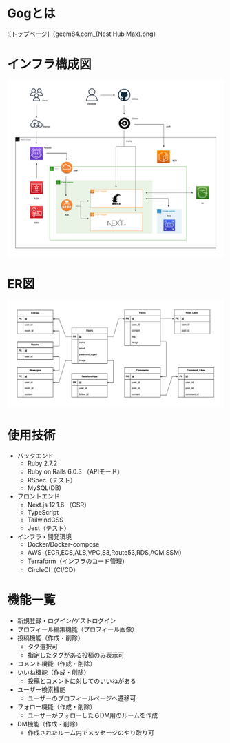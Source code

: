 # Gogとは
![トップページ]（geem84.com_(Nest Hub Max).png）
# インフラ構成図
![インフラ構成図](./infra.drawio.png)

# ER図
![ER図](./er.drawio.png)

# 使用技術
* バックエンド  
  * Ruby 2.7.2
  * Ruby on Rails 6.0.3 （APIモード）
  * RSpec（テスト）
  * MySQL(DB)
* フロントエンド 
  * Next.js 12.1.6 （CSR）
  * TypeScript 
  * TailwindCSS
  * Jest（テスト）
* インフラ・開発環境  
  * Docker/Docker-compose
  * AWS（ECR,ECS,ALB,VPC,S3,Route53,RDS,ACM,SSM）
  * Terraform（インフラのコード管理）
  * CircleCI（CI/CD）

# 機能一覧
* 新規登録・ログイン/ゲストログイン
* プロフィール編集機能（プロフィール画像）
* 投稿機能（作成・削除）
  * タグ選択可
  * 指定したタグがある投稿のみ表示可
* コメント機能（作成・削除）
* いいね機能（作成・削除）
  * 投稿とコメントに対してのいいねがある
* ユーザー検索機能
  * ユーザーのプロフィールページへ遷移可
* フォロー機能（作成・削除）
  * ユーザーがフォローしたらDM用のルームを作成
* DM機能（作成・削除）
  * 作成されたルーム内でメッセージのやり取り可
